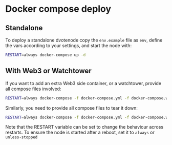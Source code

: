 # Docker compose deploy

## Standalone

To deploy a standalone dvotenode copy the `env.example` file as `env`, define the vars according to your settings, and start the node with:

```bash
RESTART=always docker-compose up -d
```

## With Web3 or Watchtower

If you want to add an extra Web3 side container, or a watchtower, provide all compose files involved:

```bash
RESTART=always docker-compose -f docker-compose.yml -f docker-compose.web3.yml -f docker-compose.watchtower.yml up -d
```

Similarly, you need to provide all compose files to tear it down:

```bash
RESTART=always docker-compose -f docker-compose.yml -f docker-compose.web3.yml -f docker-compose.watchtower.yml down
```

Note that the RESTART variable can be set to change the behaviour across restarts. To ensure the node is started after a reboot, set it to `always` or `unless-stopped`
